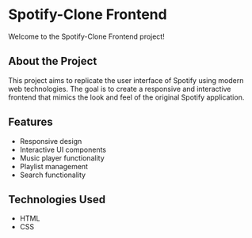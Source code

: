  <h1>Spotify-Clone Frontend</h1>
    <p>Welcome to the Spotify-Clone Frontend project!</p>
    <h2>About the Project</h2>
    <p>This project aims to replicate the user interface of Spotify using modern web technologies. The goal is to create a responsive and interactive frontend that mimics the look and feel of the original Spotify application.</p>
    <h2>Features</h2>
    <ul>
        <li>Responsive design</li>
        <li>Interactive UI components</li>
        <li>Music player functionality</li>
        <li>Playlist management</li>
        <li>Search functionality</li>
    </ul>

  <h2>Technologies Used</h2>
    <ul>
        <li>HTML</li>
        <li>CSS</li>
    </ul>
